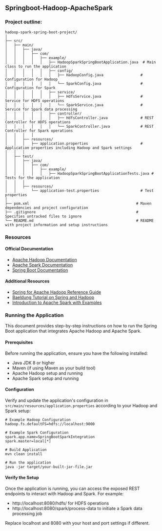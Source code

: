 ## Springboot-Hadoop-ApacheSpark
### Project outline:
```
hadoop-spark-spring-boot-project/
│
├── src/
│   ├── main/
│   │   ├── java/
│   │   │   ├── com/
│   │   │   │   ├── example/
│   │   │   │   │   ├── HadoopSparkSpringBootApplication.java  # Main class to run the application
│   │   │   │   │   ├── config/
│   │   │   │   │   │   ├── HadoopConfig.java                 # Configuration for Hadoop
│   │   │   │   │   │   └── SparkConfig.java                  # Configuration for Spark
│   │   │   │   │   ├── service/
│   │   │   │   │   │   ├── HdfsService.java                  # Service for HDFS operations
│   │   │   │   │   │   └── SparkService.java                 # Service for Spark data processing
│   │   │   │   │   ├── controller/
│   │   │   │   │   │   ├── HdfsController.java               # REST Controller for HDFS operations
│   │   │   │   │   │   └── SparkController.java              # REST Controller for Spark operations
│   │   │   │
│   │   ├── resources/
│   │   │   ├── application.properties                        # Application properties including Hadoop and Spark settings
│   │   │
│   ├── test/
│   │   ├── java/
│   │   │   ├── com/
│   │   │   │   ├── example/
│   │   │   │   │   ├── HadoopSparkSpringBootApplicationTests.java # Tests for the application
│   │   │
│   │   ├── resources/
│   │       └── application-test.properties                   # Test properties
│
├── pom.xml                                                 # Maven dependencies and project configuration
├── .gitignore                                              # Specifies untracked files to ignore
└── README.md                                               # README with project information and setup instructions
```

### Resources

#### Official Documentation

- [Apache Hadoop Documentation](https://hadoop.apache.org/docs/stable/)
- [Apache Spark Documentation](https://spark.apache.org/docs/latest/)
- [Spring Boot Documentation](https://docs.spring.io/spring-boot/docs/current/reference/htmlsingle/)

#### Additional Resources

- [Spring for Apache Hadoop Reference Guide](https://docs.spring.io/spring-hadoop/docs/current/reference/html/)
- [Baeldung Tutorial on Spring and Hadoop](https://www.baeldung.com/spring-data-hadoop-hbase)
- [Introduction to Apache Spark with Examples](https://www.baeldung.com/spark)

### Running the Application

This document provides step-by-step instructions on how to run the Spring Boot application that integrates Apache Hadoop and Apache Spark.

#### Prerequisites

Before running the application, ensure you have the following installed:

- Java JDK 8 or higher
- Maven (if using Maven as your build tool)
- Apache Hadoop setup and running
- Apache Spark setup and running

#### Configuration

Verify and update the application's configuration in `src/main/resources/application.properties` according to your Hadoop and Spark setup:

```properties
# Example Hadoop Configuration
hadoop.fs.defaultFS=hdfs://localhost:9000

# Example Spark Configuration
spark.app.name=SpringBootSparkIntegration
spark.master=local[*]

# Build Application
mvn clean install

# Run the application
java -jar target/your-built-jar-file.jar
```
#### Verify the Setup
Once the application is running, you can access the exposed REST endpoints to interact with Hadoop and Spark. For example:

- http://localhost:8080/hdfs/ for HDFS operations
- http://localhost:8080/spark/process-data to initiate a Spark data processing job

Replace localhost and 8080 with your host and port settings if different.
